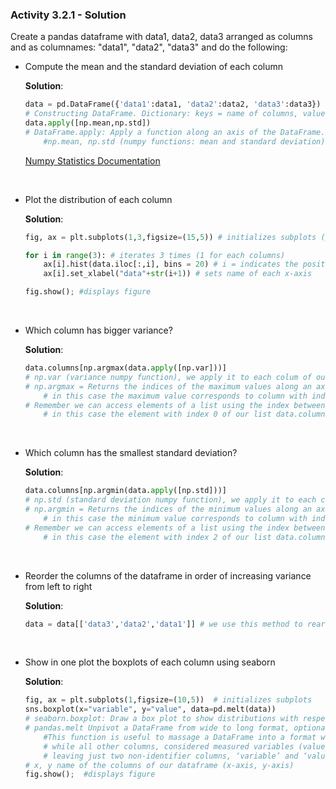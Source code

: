 ### Activity 3.2.1 - Solution

Create a pandas dataframe with data1, data2, data3 arranged as columns and as columnames: "data1", "data2", "data3" and do the following:

* Compute the mean and the standard deviation of each column

	**Solution**:

	```python
	data = pd.DataFrame({'data1':data1, 'data2':data2, 'data3':data3}) 
	# Constructing DataFrame. Dictionary: keys = name of columns, values = data of each column
	data.apply([np.mean,np.std])
	# DataFrame.apply: Apply a function along an axis of the DataFrame.
		#np.mean, np.std (numpy functions: mean and standard deviation)
	```
	[Numpy Statistics Documentation](https://numpy.org/doc/stable/reference/routines.statistics.html#)
<br>

* Plot the distribution of each column

	**Solution**:

	```python
	fig, ax = plt.subplots(1,3,figsize=(15,5)) # initializes subplots (plots in 1 row, 3 columns)

	for i in range(3): # iterates 3 times (1 for each columns)
		ax[i].hist(data.iloc[:,i], bins = 20) # i = indicates the position of each plot in the row
		ax[i].set_xlabel("data"+str(i+1)) # sets name of each x-axis

	fig.show(); #displays figure
	```

<br>

* Which column has bigger variance?

	**Solution**:

	```python
	data.columns[np.argmax(data.apply([np.var]))]
	# np.var (variance numpy function), we apply it to each colum of our dataframe data
	# np.argmax = Returns the indices of the maximum values along an axis. (in this case maximun value of the variance of each column)
		# in this case the maximum value corresponds to column with index 0
	# Remember we can access elements of a list using the index between square brackets 
		# in this case the element with index 0 of our list data.columns = data1
	```

<br>

* Which column has the smallest standard deviation?

	**Solution**:

	```python
	data.columns[np.argmin(data.apply([np.std]))]
	# np.std (standard deviation numpy function), we apply it to each colum of our dataframe data
	# np.argmin = Returns the indices of the minimum values along an axis. (in this case maximun value of the standard deviation of each column)
		# in this case the minimum value corresponds to column with index 2
	# Remember we can access elements of a list using the index between square brackets 
		# in this case the element with index 2 of our list data.columns = data3
	```

<br>

* Reorder the columns of the dataframe in order of increasing variance from left to right

	**Solution**:

	```python
	data = data[['data3','data2','data1']] # we use this method to rearange the columns in the order we want
	```

<br>

* Show in one plot the boxplots of each column using seaborn

	**Solution**:

	```python
	fig, ax = plt.subplots(1,figsize=(10,5))  # initializes subplots
	sns.boxplot(x="variable", y="value", data=pd.melt(data))
	# seaborn.boxplot: Draw a box plot to show distributions with respect to categories.
	# pandas.melt Unpivot a DataFrame from wide to long format, optionally leaving identifiers set.
		#This function is useful to massage a DataFrame into a format where one or more columns are identifier variables (id_vars)
		# while all other columns, considered measured variables (value_vars), are “unpivoted” to the row axis
		# leaving just two non-identifier columns, ‘variable’ and ‘value’.
	# x, y name of the columns of our dataframe (x-axis, y-axis)
	fig.show();  #displays figure
	```
